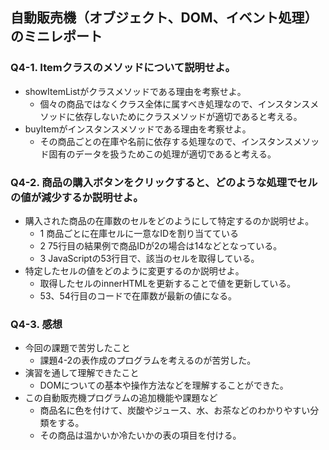 ## 自動販売機（オブジェクト、DOM、イベント処理）のミニレポート
### Q4-1. Itemクラスのメソッドについて説明せよ。
* showItemListがクラスメソッドである理由を考察せよ。
  * 個々の商品ではなくクラス全体に属すべき処理なので、インスタンスメソッドに依存しないためにクラスメソッドが適切であると考える。
* buyItemがインスタンスメソッドである理由を考察せよ。
  * その商品ごとの在庫や名前に依存する処理なので、インスタンスメソッド固有のデータを扱うためこの処理が適切であると考える。
### Q4-2. 商品の購入ボタンをクリックすると、どのような処理でセルの値が減少するか説明せよ。
* 購入された商品の在庫数のセルをどのようにして特定するのか説明せよ。
  * 1 商品ごとに在庫セルに一意なIDを割り当てている
  * 2 75行目の結果例で商品IDが2の場合は<th id="stock2">14</th>などとなっている。
  * 3 JavaScriptの53行目で、該当のセルを取得している。
* 特定したセルの値をどのように変更するのか説明せよ。
  * 取得したセルのinnerHTMLを更新することで値を更新している。
  * 53、54行目のコードで在庫数が最新の値になる。
### Q4-3. 感想
* 今回の課題で苦労したこと
  * 課題4-2の表作成のプログラムを考えるのが苦労した。 
* 演習を通して理解できたこと
  * DOMについての基本や操作方法などを理解することができた。
* この自動販売機プログラムの追加機能や課題など
  * 商品名に色を付けて、炭酸やジュース、水、お茶などのわかりやすい分類をする。
  * その商品は温かいか冷たいかの表の項目を付ける。  
